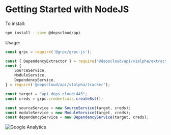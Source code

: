 # Getting Started with NodeJS

To install:

``` bash
npm install --save @depscloud/api
```

Usage:

```javascript
const grpc = require('@grpc/grpc-js');

const { DependencyExtractor } = require('@depscloud/api/v1alpha/extractor');
const {
    SourceService,
    ModuleService,
    DependencyService,
} = require('@depscloud/api/v1alpha/tracker');

const target = "api.deps.cloud:443";
const creds = grpc.credentials.createSsl();

const sourceService = new SourceService(target, creds);
const moduleService = new ModuleService(target, creds);
const dependencyService = new DependencyService(target, creds);
```

![Google Analytics](https://www.google-analytics.com/collect?v=1&cid=555&t=event&ec=repo&ea=open&dp=api%2Fpackages%2Fnodejs&dt=api%2Fpackages%2Fnodejs&tid=UA-143087272-2)
